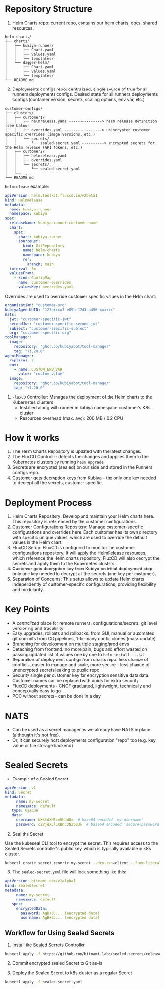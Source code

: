 # Repository Structure

1. Helm Charts repo: current repo, contains our helm charts, docs, shared resources.

```
helm-charts/
├── charts/
│   ├── kubiya-runner/
│   │   ├── Chart.yaml
│   │   ├── values.yaml
│   │   └── templates/
│   └── dagger-helm/
│       ├── Chart.yaml
│       ├── values.yaml
│       └── templates/
└── README.md
```

2. Deployments configs repo: centralized, single source of true for all runners deployments configs. Desired state for all runners deployments configs (container version, secrets, scaling options, env var, etc.)

```
customer-configs/
├── clusters/
│   ├── customer1/
│   │   ├── helmrelease.yaml ---------------> helm release definition (see balow)
│   │   ├── overrides.yaml -----------------> unencrypted customer specific overrides (image versions, etc.)
│   │   └── secrets/
│   │       └── sealed-secret.yaml ----------> encrypted secrets for the Helm release (API tokens, etc.)
│   ├── customer2/
│   │   ├── helmrelease.yaml
│   │   ├── overrides.yaml
│   │   └── secrets/
│   │       └── sealed-secret.yaml
│   └── ...
└── README.md
```

`helmrelease` example:

```yaml
apiVersion: helm.toolkit.fluxcd.io/v2beta1
kind: HelmRelease
metadata:
  name: kubiya-runner
  namespace: kubiya
spec:
  releaseName: kubiya-runner-customer-name
  chart:
    spec:
      chart: kubiya-runner
      sourceRef:
        kind: GitRepository
        name: helm-charts
        namespace: kubiya
        ref:
          branch: main
  interval: 5m
  valuesFrom:
    - kind: ConfigMap
      name: customer-overrides
      valuesKey: overrides.yaml
```

Overrides are used to override customer specific values in the Helm chart:

```yaml
organization: "customer-org"
kubiyaAgentUUID: "123exxxx7-e89b-12d3-a456-xxxxxx"
nats:
  jwt: "customer-specific-jwt"
  secondJwt: "customer-specific-second-jwt"
  subject: "customer-specific-subject"
  org: "customer-specific-org"
toolManager:
  image:
    repository: "ghcr.io/kubiyabot/tool-manager"
    tag: "v1.20.0"
agentManager:
  replicas: 2
  env:
    - name: CUSTOM_ENV_VAR
      value: "custom-value"
  image:
    repository: "ghcr.io/kubiyabot/tool-manager"
    tag: "v1.20.0"
```

1. `FluxCD` Controller: Manages the deployment of the Helm charts to the Kubernetes clusters 
    - Installed along with runner in kubiya namespace customer's K8s cluster
    - Resources overhead (max. avg): 200 MB / 0.2 CPU

# How it works

1. The Helm Charts Repository is updated with the latest changes.
2. The FluxCD Controller detects the changes and applies them to the Kubernetes clusters by running `helm upgrade`
3. Secrets are encrypted (sealed) on our side and stored in the Runners configs repo.
4. Customer gets decryption keys from Kubiya - the only one key needed to decrypt all the secrets, customer specific.

# Deployment Process

1. Helm Charts Repository: Develop and maintain your Helm charts here. This repository is referenced by the customer configurations.
2. Customer Configurations Repository: Manage customer-specific configurations and overrides here. Each customer has its own directory with specific unique values, which are used to override the default values in the Helm chart.
3. FluxCD Setup: FluxCD is configured to monitor the customer configurations repository. It will apply the HelmRelease resources, which reference the Helm charts repository. FluxCD will also decrypt the secrets and apply them to the Kubernetes clusters.
4. Customer gets decryption key from Kubiya on initial deployment step - only one key needed to decrypt all the secrets (one key per customer).
5. Separation of Concerns: This setup allows to update Helm charts independently of customer-specific configurations, providing flexibility and modularity.


# Key Points

- A *centralized* place for remote runners, configurations/secrets, git level versioning and tracability
- Easy upgrades, rollouts and rollbacks: from GUI, manual or automated git commits from CD pipelines, 1-to-many config clones (mass update)
- Branching for development on multiple staging/prod envs
- Detaching from frontend: no more pain, bugs and effort wasted on passing updated list of values one by one to `helm install ...` UI
- Separation of deployment configs from charts repo: less chance of conflicts, easier to manage and scale, more secure - less chance of unencrypted secrets leaking to public repo
- Security single per customer key for encryption sensitive data data. Customer names can be replaced with uuids for extra security.
- FluxCD deployments - CNCF graduated, lightweight, technically and conceptually easy to go
- POC without secrets - can be done in a day

# NATS

- Can be used as a secret manager as we already have NATS in place (althougth it's not free).
- Or, it can securely host deployments configuration "repo" too (e.g. key value or file storage backend)


# Sealed Secrets

- Example of a Sealed Secret

```yaml
apiVersion: v1
kind: Secret
metadata:
     name: my-secret
     namespace: default
   type: Opaque
   data:
     username: bXktdXNlcm5hbWU=  # base64 encoded 'my-username'
     password: c2VjdXJlLXBhc3N3b3Jk  # base64 encoded 'secure-password'
```

2. Seal the Secret

Use the kubeseal CLI tool to encrypt the secret. This requires access to the Sealed Secrets controller's public key, which is typically available in k8s cluster.
```bash
kubectl create secret generic my-secret --dry-run=client --from-literal=username=my-username --from-literal=password=secure-password -o yaml | kubeseal --format yaml > sealed-secret.yaml
```

3. The `sealed-secret.yaml` file will look something like this:

```yaml
apiVersion: bitnami.com/v1alpha1
kind: SealedSecret
metadata:
     name: my-secret
     namespace: default
   spec:
     encryptedData:
       password: AgB+3J... (encrypted data)
       username: AgB+3J... (encrypted data)
```

## Workflow for Using Sealed Secrets

1. Install the Sealed Secrets Controller

```bash
kubectl apply -f https://github.com/bitnami-labs/sealed-secrets/releases/download/v0.17.0/controller.yaml
```

2. Commit encrypted sealed Secret to Git as-is

3. Deploy the Sealed Secret to k8s cluster as a regular Secret

```bash
kubectl apply -f sealed-secret.yaml
```